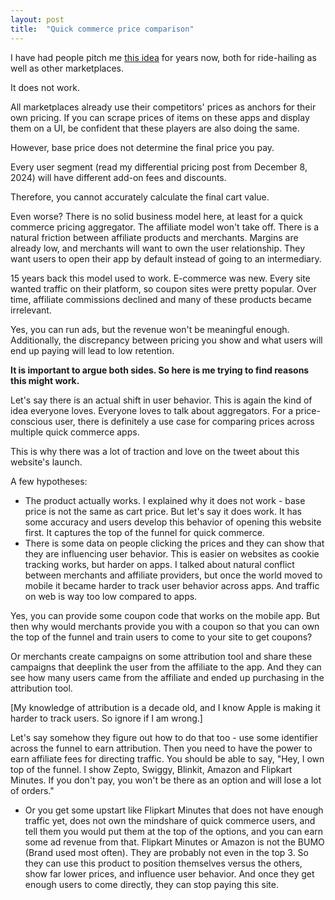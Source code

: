 ```yaml
---
layout: post
title:  "Quick commerce price comparison"
---
```


I have had people pitch me [this idea](https://quickcompare.in/) for years now, both for ride-hailing as well as other marketplaces.

It does not work.

All marketplaces already use their competitors' prices as anchors for their own pricing. If you can scrape prices of items on these apps and display them on a UI, be confident that these players are also doing the same.

However, base price does not determine the final price you pay.

Every user segment (read my differential pricing post from December 8, 2024) will have different add-on fees and discounts.

Therefore, you cannot accurately calculate the final cart value.

Even worse? There is no solid business model here, at least for a quick commerce pricing aggregator. The affiliate model won't take off. There is a natural friction between affiliate products and merchants. Margins are already low, and merchants will want to own the user relationship. They want users to open their app by default instead of going to an intermediary.

15 years back this model used to work. E-commerce was new. Every site wanted traffic on their platform, so coupon sites were pretty popular. Over time, affiliate commissions declined and many of these products became irrelevant.

Yes, you can run ads, but the revenue won't be meaningful enough. Additionally, the discrepancy between pricing you show and what users will end up paying will lead to low retention.

**It is important to argue both sides. So here is me trying to find reasons this might work.**

Let's say there is an actual shift in user behavior. This is again the kind of idea everyone loves. Everyone loves to talk about aggregators. For a price-conscious user, there is definitely a use case for comparing prices across multiple quick commerce apps.

This is why there was a lot of traction and love on the tweet about this website's launch.

A few hypotheses:
- The product actually works. I explained why it does not work - base price is not the same as cart price. But let's say it does work. It has some accuracy and users develop this behavior of opening this website first. It captures the top of the funnel for quick commerce.
- There is some data on people clicking the prices and they can show that they are influencing user behavior. This is easier on websites as cookie tracking works, but harder on apps. I talked about natural conflict between merchants and affiliate providers, but once the world moved to mobile it became harder to track user behavior across apps. And traffic on web is way too low compared to apps.

Yes, you can provide some coupon code that works on the mobile app. But then why would merchants provide you with a coupon so that you can own the top of the funnel and train users to come to your site to get coupons?

Or merchants create campaigns on some attribution tool and share these campaigns that deeplink the user from the affiliate to the app. And they can see how many users came from the affiliate and ended up purchasing in the attribution tool.

[My knowledge of attribution is a decade old, and I know Apple is making it harder to track users. So ignore if I am wrong.]

Let's say somehow they figure out how to do that too - use some identifier across the funnel to earn attribution. Then you need to have the power to earn affiliate fees for directing traffic. You should be able to say, "Hey, I own top of the funnel. I show Zepto, Swiggy, Blinkit, Amazon and Flipkart Minutes. If you don't pay, you won't be there as an option and will lose a lot of orders."

- Or you get some upstart like Flipkart Minutes that does not have enough traffic yet, does not own the mindshare of quick commerce users, and tell them you would put them at the top of the options, and you can earn some ad revenue from that. Flipkart Minutes or Amazon is not the BUMO (Brand used most often). They are probably not even in the top 3. So they can use this product to position themselves versus the others, show far lower prices, and influence user behavior. And once they get enough users to come directly, they can stop paying this site.
